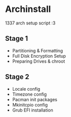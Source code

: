 # Archinstall
1337 arch setup script :3
## Stage 1
- Partitioning & Formatting 
- Full Disk Encryption Setup
- Preparing Drives & chroot

## Stage 2
- Locale config
- Timezone config
- Pacman init packages
- Mkinitcpio config
- Grub EFI installation
